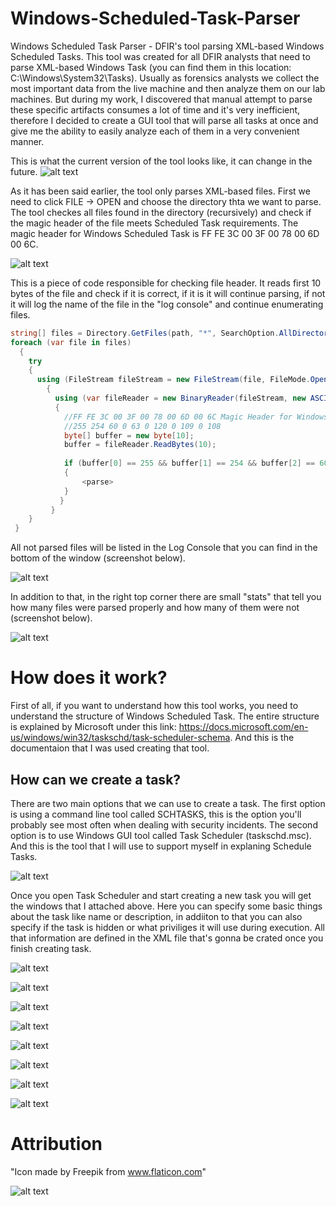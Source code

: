 # Windows-Scheduled-Task-Parser
Windows Scheduled Task Parser - DFIR's tool parsing XML-based Windows Scheduled Tasks. This tool was created for all DFIR analysts that need to parse XML-based Windows Task (you can find them in this location: C:\Windows\System32\Tasks). Usually as forensics analysts we collect the most important data from the live machine and then analyze them on our lab machines. But during my work, I discovered that manual attempt to parse these specific artifacts consumes a lot of time and it's very inefficient, therefore I decided to create a GUI tool that will parse all tasks at once and give me the ability to easily analyze each of them in a very convenient manner.

This is what the current version of the tool looks like, it can change in the future.
![alt text](https://github.com/gajos112/Windows-Scheduled-Task-Parser/blob/main/Images/Windows%20Scheduled%20Task%20Parser.png?raw=true)

As it has been said earlier, the tool only parses XML-based files. First we need to click FILE -> OPEN and choose the directory thta we want to parse. The tool checkes all files found in the directory (recursively) and check if the magic header of the file meets Scheduled Task requirements. The magic header for Windows Scheduled Task is FF FE 3C 00 3F 00 78 00 6D 00 6C.

![alt text](https://github.com/gajos112/Windows-Scheduled-Task-Parser/blob/main/Images/OpenDirectory.png?raw=true)

This is a piece of code responsible for checking file header. It reads first 10 bytes of the file and check if it is correct, if it is it will continue parsing, if not it will log the name of the file in the "log console" and continue enumerating files.

```C#
string[] files = Directory.GetFiles(path, "*", SearchOption.AllDirectories);
foreach (var file in files)
  {
    try
    {
      using (FileStream fileStream = new FileStream(file, FileMode.Open, FileAccess.Read))
        {
          using (var fileReader = new BinaryReader(fileStream, new ASCIIEncoding()))
          {
            //FF FE 3C 00 3F 00 78 00 6D 00 6C Magic Header for Windows XML tasks
            //255 254 60 0 63 0 120 0 109 0 108
            byte[] buffer = new byte[10];
            buffer = fileReader.ReadBytes(10);
            
            if (buffer[0] == 255 && buffer[1] == 254 && buffer[2] == 60 && buffer[3] == 0 && buffer[4] == 63 && buffer[5] == 0 && buffer[6] == 120 && buffer[7] == 0 && buffer[8] == 109 && buffer[9] == 0 && buffer[10] == 108)
            {
                <parse>
            }
           }
         }
    }
 }
```

All not parsed files will be listed in the Log Console that you can find in the bottom of the window (screenshot below).

![alt text](https://github.com/gajos112/Windows-Scheduled-Task-Parser/blob/main/Images/LogConsole.PNG?raw=true)

In addition to that, in the right top corner there are small "stats" that tell you how many files were parsed properly and how many of them were not (screenshot below).

![alt text](https://github.com/gajos112/Windows-Scheduled-Task-Parser/blob/main/Images/ParsingStats.PNG?raw=true)

# How does it work?
First of all, if you want to understand how this tool works, you need to understand the structure of Windows Scheduled Task. The entire structure is explained by Microsoft under this link: https://docs.microsoft.com/en-us/windows/win32/taskschd/task-scheduler-schema. And this is the documentaion that I was used creating that tool.

## How can we create a task?
There are two main options that we can use to create a task. The first option is using a command line tool called SCHTASKS, this is the option you'll probably see most often when dealing with security incidents. The second option is to use Windows GUI tool called Task Scheduler (taskschd.msc). And this is the tool that I will use to support myself in explaning Schedule Tasks. 


![alt text](https://github.com/gajos112/Windows-Scheduled-Task-Parser/blob/main/Images/CreateTask.png?raw=true)

Once you open Task Scheduler and start creating a new task you will get the windows that I attached above. Here you can specify some basic things about the task like name or description, in addiiton to that you can also specify if the task is hidden or what priviliges it will use during execution. All that information are defined in the XML file that's gonna be crated once you finish creating task.


![alt text](https://github.com/gajos112/Windows-Scheduled-Task-Parser/blob/main/Images/Triggers.png?raw=true)

![alt text](https://github.com/gajos112/Windows-Scheduled-Task-Parser/blob/main/Images/NewTriggerOptions.png?raw=true)

![alt text](https://github.com/gajos112/Windows-Scheduled-Task-Parser/blob/main/Images/NewTriggerAtLogon.png?raw=true)

![alt text](https://github.com/gajos112/Windows-Scheduled-Task-Parser/blob/main/Images/NewTriggerDaily.png?raw=true)

![alt text](https://github.com/gajos112/Windows-Scheduled-Task-Parser/blob/main/Images/NewTriggerTwoTasks.png?raw=true)

![alt text](https://github.com/gajos112/Windows-Scheduled-Task-Parser/blob/main/Images/Actions.png?raw=true)


![alt text](https://github.com/gajos112/Windows-Scheduled-Task-Parser/blob/main/Images/Conditions.png?raw=true)

![alt text](https://github.com/gajos112/Windows-Scheduled-Task-Parser/blob/main/Images/Settings.png?raw=true)

# Attribution
"Icon made by Freepik from www.flaticon.com"

![alt text](https://github.com/gajos112/Windows-Scheduled-Task-Parser/blob/main/Images/Actions.png?raw=true)
